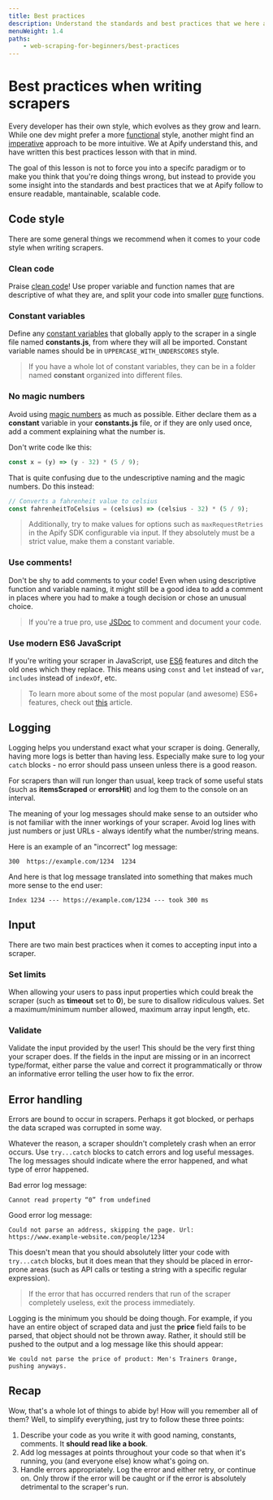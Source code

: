 ```yaml
---
title: Best practices
description: Understand the standards and best practices that we here at Apify abide by to write readable, scalable, and maintainable code. 
menuWeight: 1.4
paths:
    - web-scraping-for-beginners/best-practices
---
```


# [](#best-practices) Best practices when writing scrapers

Every developer has their own style, which evolves as they grow and learn. While one dev might prefer a more  [functional](https://en.wikipedia.org/wiki/Functional_programming) style, another might find an [imperative](https://en.wikipedia.org/wiki/Imperative_programming) approach to be more intuitive. We at Apify understand this, and have written this best practices lesson with that in mind.

The goal of this lesson is not to force you into a specifc paradigm or to make you think that you're doing things wrong, but instead to provide you some insight into the standards and best practices that we at Apify follow to ensure readable, mantainable, scalable code.

## [](#code-style) Code style

There are some general things we recommend when it comes to your code style when writing scrapers.

### [](#clean-code) Clean code

Praise [clean code](https://blog.risingstack.com/javascript-clean-coding-best-practices-node-js-at-scale/)! Use proper variable and function names that are descriptive of what they are, and split your code into smaller [pure](https://en.wikipedia.org/wiki/Pure_function) functions.

### [](#constants) Constant variables

Define any [constant variables](https://softwareengineering.stackexchange.com/questions/250619/best-practices-reasons-for-string-constants-in-javascript) that globally apply to the scraper in a single file named **constants.js**, from where they will all be imported. Constant variable names should be in `UPPERCASE_WITH_UNDERSCORES` style.

> If you have a whole lot of constant variables, they can be in a folder named **constant** organized into different files.

### [](#no-magic-numbers) No magic numbers

Avoid using [magic numbers](https://en.wikipedia.org/wiki/Magic_number_(programming)) as much as possible. Either declare them as a **constant** variable in your **constants.js** file, or if they are only used once, add a comment explaining what the number is.

Don't write code lke this:

```JavaScript
const x = (y) => (y - 32) * (5 / 9);
```

That is quite confusing due to the undescriptive naming and the magic numbers. Do this instead:

```JavaScript
// Converts a fahrenheit value to celsius
const fahrenheitToCelsius = (celsius) => (celsius - 32) * (5 / 9);
```

> Additionally, try to make values for options such as `maxRequestRetries` in the Apify SDK configurable via input. If they absolutely must be a strict value, make them a constant variable.

### [](#use-comments) Use comments!

Don't be shy to add comments to your code! Even when using descriptive function and variable naming, it might still be a good idea to add a comment in places where you had to make a tough decision or chose an unusual choice.

> If you're a true pro, use [JSDoc](https://jsdoc.app/) to comment and document your code.

### [](#use-es6) Use modern ES6 JavaScript

If you're writing your scraper in JavaScript, use [ES6](https://www.w3schools.com/js/js_es6.asp) features and ditch the old ones which they replace. This means using `const` and `let` instead of `var`, `includes` instead of `indexOf`, etc.

> To learn more about some of the most popular (and awesome) ES6+ features, check out [this](https://medium.com/@matthiasvstephens/why-is-es6-so-awesome-88bff6857849) article.

## [](#logging) Logging

Logging helps you understand exact what your scraper is doing. Generally, having more logs is better than having less. Especially make sure to log your `catch` blocks - no error should pass unseen unless there is a good reason.

For scrapers than will run longer than usual, keep track of some useful stats (such as **itemsScraped** or **errorsHit**) and log them to the console on an interval.

The meaning of your log messages should make sense to an outsider who is not familiar with the inner workings of your scraper. Avoid log lines with just numbers or just URLs - always identify what the number/string means.

Here is an example of an "incorrect" log message:

```text
300  https://example.com/1234  1234
```

And here is  that log message translated into something that makes much more sense to the end user:

```text
Index 1234 --- https://example.com/1234 --- took 300 ms
```

## [](#input) Input

There are two main best practices when it comes to accepting input into a scraper.

### [](#set-limits) Set limits

When allowing your users to pass input properties which could break the scraper (such as **timeout** set to **0**), be sure to disallow ridiculous values. Set a maximum/minimum number allowed, maximum array input length, etc.

### [](#validate) Validate

Validate the input provided by the user! This should be the very first thing your scraper does. If the fields in the input are missing or in an incorrect type/format, either parse the value and correct it programmatically or throw an informative error telling the user how to fix the error.

## [](#error-handling) Error handling

Errors are bound to occur in scrapers. Perhaps it got blocked, or perhaps the data scraped was corrupted in some way.

Whatever the reason, a scraper shouldn't completely crash when an error occurs. Use `try...catch` blocks to catch errors and log useful messages. The log messages should indicate where the error happened, and what type of error happened.

Bad error log message:

```text
Cannot read property “0” from undefined
```

Good error log message:

```text
Could not parse an address, skipping the page. Url: https://www.example-website.com/people/1234
```

This doesn't mean that you should absolutely litter your code with `try...catch` blocks, but it does mean that they should be placed in error-prone areas (such as API calls or testing a string with a specific regular expression).

> If the error that has occurred renders that run of the scraper completely useless, exit the process immediately.

Logging is the minimum you should be doing though. For example, if you have an entire object of scraped data and just the **price** field fails to be parsed, that object should not be thrown away. Rather, it should still be pushed to the output and a log message like this should appear:

```text
We could not parse the price of product: Men's Trainers Orange, pushing anyways.
```

## [](#recap) Recap

Wow, that's a whole lot of things to abide by! How will you remember all of them? Well, to simplify everything, just try to follow these three points:

1. Describe your code as you write it with good naming, constants, comments. It **should read like a book**.
2. Add log messages at points throughout your code so that when it's running, you (and everyone else) know what's going on.
3. Handle errors appropriately. Log the error and either retry, or continue on. Only throw if the error will be caught or if the error is absolutely detrimental to the scraper's run.
